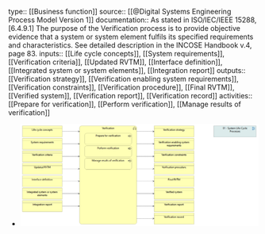 type:: [[Business function]]
source:: [[@Digital Systems Engineering Process Model Version 1]]
documentation:: As stated in ISO/IEC/IEEE 15288, [6.4.9.1] The purpose of the Verification process is to provide objective evidence that a system or system element fulfils its specified requirements and characteristics.  See detailed description in the INCOSE Handbook v.4, page 83.
inputs:: [[Life cycle concepts]], [[System requirements]], [[Verification criteria]], [[Updated RVTM]], [[Interface definition]], [[Integrated system or system elements]], [[Integration report]]
outputs:: [[Verification strategy]], [[Verification enabling system requirements]], [[Verification constraints]], [[Verification procedure]], [[Final RVTM]], [[Verified system]], [[Verification report]], [[Verification record]]
activities:: [[Prepare for verification]], [[Perform verification]], [[Manage results of verification]]

- ![image.png](../assets/image_1689441446018_0.png)